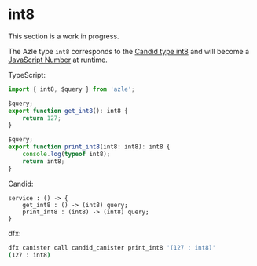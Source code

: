# int8

This section is a work in progress.

The Azle type `int8` corresponds to the [Candid type int8](https://internetcomputer.org/docs/current/references/candid-ref#type-natn-and-intn) and will become a [JavaScript Number](https://developer.mozilla.org/en-US/docs/Web/JavaScript/Reference/Global_Objects/Number) at runtime.

TypeScript:

```typescript
import { int8, $query } from 'azle';

$query;
export function get_int8(): int8 {
    return 127;
}

$query;
export function print_int8(int8: int8): int8 {
    console.log(typeof int8);
    return int8;
}
```

Candid:

```
service : () -> {
    get_int8 : () -> (int8) query;
    print_int8 : (int8) -> (int8) query;
}
```

dfx:

```bash
dfx canister call candid_canister print_int8 '(127 : int8)'
(127 : int8)
```
